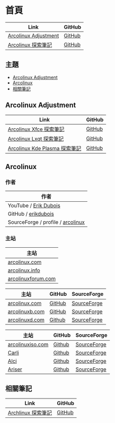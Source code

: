 

# 首頁

| Link | GitHub |
| ---- | ------ |
| [Arcolinux Adjustment](https://samwhelp.github.io/arcolinux-adjustment/) | [GitHub](https://github.com/samwhelp/arcolinux-adjustment) |
| [Arcolinux 探索筆記](https://samwhelp.github.io/note-about-arcolinux/) | [GitHub](https://github.com/samwhelp/note-about-arcolinux) |




## 主題

* [Arcolinux Adjustment](#arcolinux-adjustment)
* [Arcolinux](#arcolinux)
* [相關筆記](#相關筆記)




## Arcolinux Adjustment

| Link | GitHub |
| ---- | ------ |
| [Arcolinux Xfce 探索筆記](https://samwhelp.github.io/note-about-arcolinux-xfce/) | [GitHub](https://github.com/samwhelp/note-about-arcolinux-xfce) |
| [Arcolinux Lxqt 探索筆記](https://samwhelp.github.io/note-about-arcolinux-lxqt/) | [GitHub](https://github.com/samwhelp/note-about-arcolinux-lxqt) |
| [Arcolinux Kde Plasma 探索筆記](https://samwhelp.github.io/note-about-arcolinux-kde-plasma/) | [GitHub](https://github.com/samwhelp/note-about-arcolinux-kde-plasma) |



## Arcolinux

### 作者

| 作者 |
| --- |
| YouTube / [Erik Dubois](https://www.youtube.com/@ErikDubois) |
| GitHub / [erikdubois](https://github.com/erikdubois) |
| SourceForge / profile / [arcolinux](https://sourceforge.net/u/arcolinux/profile/) |


### 主站

| 主站 |
| --- |
| [arcolinux.com](https://arcolinux.com/)
| [arcolinux.info](https://www.arcolinux.info/) |
| [arcolinuxforum.com](https://arcolinuxforum.com/) |


| 主站 | GitHub | SourceForge |
| --- | --- | --- |
| [arcolinux.com](https://arcolinux.com/) | [GitHub](https://github.com/arcolinux) | [SourceForge](https://sourceforge.net/u/arcolinux/profile/) |
| [arcolinuxb.com](https://www.arcolinuxb.com/) | [GitHub](https://github.com/arcolinuxb) | [SourceForge](https://sourceforge.net/p/arcolinux-community-editions/) |
| [arcolinuxd.com](https://www.arcolinuxd.com/) | [Github](https://github.com/arcolinuxd) | [SourceForge](https://sourceforge.net/projects/arcolinux/) |


| 主站 | GitHub | SourceForge |
| --- | --- | --- |
| [arcolinuxiso.com](https://www.arcolinuxiso.com/) | [Github](https://github.com/arcolinuxiso) | [SourceForge](https://sourceforge.net/projects/carli/) |
| [Carli](https://www.arcolinuxiso.com/) | [Github](https://github.com/arcolinuxiso) | [SourceForge](https://sourceforge.net/projects/carli/) |
| [Alci](https://alci.online/) | [Github](https://github.com/arch-linux-calamares-installer) | [SourceForge](https://sourceforge.net/p/alci/) |
| [Ariser](https://ariser.eu/) | [Github](https://github.com/ariser-installer) | [SourceForge](https://sourceforge.net/p/archlinux-alis/) |




## 相關筆記

| Link | GitHub |
| ---- | ------ |
| [Archlinux 探索筆記](https://samwhelp.github.io/note-about-archlinux/) | [GitHub](https://github.com/samwhelp/note-about-archlinux) |
